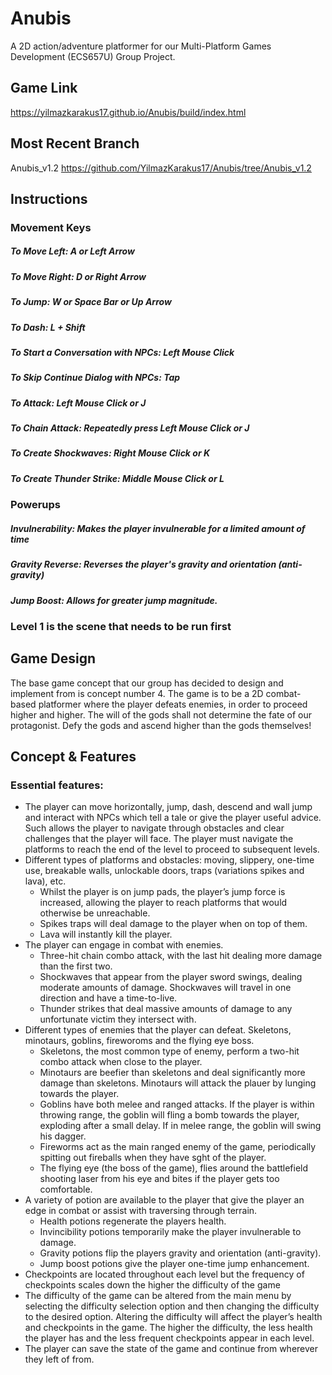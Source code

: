 # Anubis
A 2D action/adventure platformer for our Multi-Platform Games Development (ECS657U) Group Project.

## Game Link
https://yilmazkarakus17.github.io/Anubis/build/index.html

## Most Recent Branch
Anubis_v1.2 https://github.com/YilmazKarakus17/Anubis/tree/Anubis_v1.2

## Instructions
### Movement Keys
##### To Move Left: **A** or **Left Arrow**
##### To Move Right: **D** or **Right Arrow**
##### To Jump: **W** or **Space Bar** or **Up Arrow**
##### To Dash: **L + Shift**


##### To Start a Conversation with NPCs: **Left Mouse Click**
##### To Skip Continue Dialog with NPCs: **Tap**

##### To Attack: **Left Mouse Click** or J
##### To Chain Attack: Repeatedly press **Left Mouse Click** or J
##### To Create Shockwaves: **Right Mouse Click** or K
##### To Create Thunder Strike: **Middle Mouse Click** or L

### Powerups
##### Invulnerability: Makes the player invulnerable for a limited amount of time
##### Gravity Reverse: Reverses the player's gravity and orientation (anti-gravity)
##### Jump Boost: Allows for greater jump magnitude.

### Level 1 is the scene that needs to be run first

## Game Design
The base game concept that our group has decided to design and implement from is concept number 4. The game is to be a 2D combat-based platformer where the player defeats enemies, in order to proceed higher and higher. The will of the gods shall not determine the fate of our protagonist. Defy the gods and ascend higher than the gods themselves!

## Concept & Features
### Essential features:
* The player can move horizontally, jump, dash, descend and wall jump and interact with NPCs which tell a tale or give the player useful advice. Such allows the player to navigate through obstacles and clear challenges that the player will face. The player must navigate the platforms to reach the end of the level to proceed to subsequent levels.
* Different types of platforms and obstacles: moving, slippery, one-time use, breakable walls, unlockable doors, traps (variations spikes and lava), etc.
  * Whilst the player is on jump pads, the player’s jump force is increased, allowing the player to reach platforms that would otherwise be unreachable.
  * Spikes traps will deal damage to the player when on top of them.
  * Lava will instantly kill the player.
* The player can engage in combat with enemies.
  * Three-hit chain combo attack, with the last hit dealing more damage than the first two.
  * Shockwaves that appear from the player sword swings, dealing moderate amounts of damage. Shockwaves will travel in one direction and have a time-to-live.
  * Thunder strikes that deal massive amounts of damage to any unfortunate victim they intersect with.
* Different types of enemies that the player can defeat. Skeletons, minotaurs, goblins, fireworoms and the flying eye boss.
  * Skeletons, the most common type of enemy, perform a two-hit combo attack when close to the player.
  * Minotaurs are beefier than skeletons and deal significantly more damage than skeletons. Minotaurs will attack the plauer by lunging towards the player.
  * Goblins have both melee and ranged attacks. If the player is within throwing range, the goblin will fling a bomb towards the player, exploding after a small delay. If in melee range, the goblin will swing his dagger.
  * Fireworms act as the main ranged enemy of the game, periodically spitting out fireballs when they have sght of the player.
  * The flying eye (the boss of the game), flies around the battlefield shooting laser from his eye and bites if the player gets too comfortable.
* A variety of potion are available to the player that give the player an edge in combat or assist with traversing through terrain.
  * Health potions regenerate the players health.
  * Invincibility potions temporarily make the player invulnerable to damage.
  * Gravity potions flip the players gravity and orientation (anti-gravity).
  * Jump boost potions give the player one-time jump enhancement.
* Checkpoints are located throughout each level but the frequency of checkpoints scales down the higher the difficulty of the game
* The difficulty of the game can be altered from the main menu by selecting the difficulty selection option and then changing the difficulty to the desired option. Altering the difficulty will affect the player’s health and checkpoints in the game. The higher the difficulty, the less health the player has and the less frequent checkpoints appear in each level.
* The player can save the state of the game and continue from wherever they left of from.
